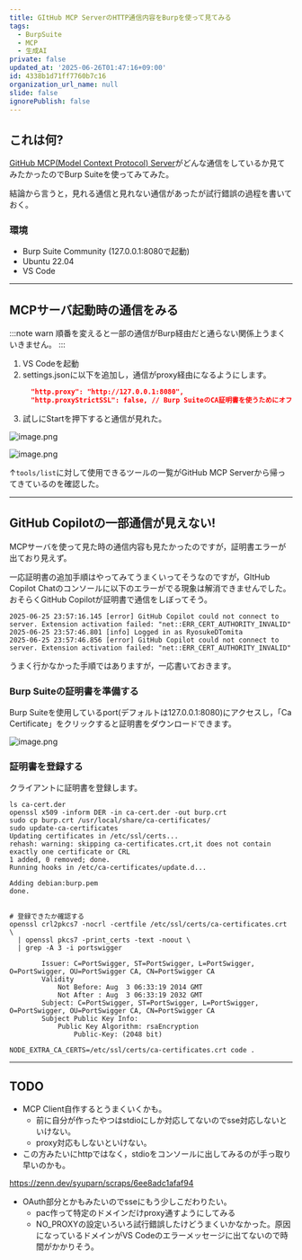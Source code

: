 ```yaml
---
title: GItHub MCP ServerのHTTP通信内容をBurpを使って見てみる
tags:
  - BurpSuite
  - MCP
  - 生成AI
private: false
updated_at: '2025-06-26T01:47:16+09:00'
id: 4338b1d71ff7760b7c16
organization_url_name: null
slide: false
ignorePublish: false
---
```

## これは何?

[GitHub MCP(Model Context Protocol) Server](https://github.com/github/github-mcp-server)がどんな通信をしているか見てみたかったのでBurp Suiteを使ってみてみた。

結論から言うと，見れる通信と見れない通信があったが試行錯誤の過程を書いておく。

### 環境

- Burp Suite Community (127.0.0.1:8080で起動)
- Ubuntu 22.04
- VS Code

---

## MCPサーバ起動時の通信をみる

:::note warn
順番を変えると一部の通信がBurp経由だと通らない関係上うまくいきません。
:::

1. VS Codeを起動
2. settings.jsonに以下を追加し，通信がproxy経由になるようにします。
    ```settings.json
      "http.proxy": "http://127.0.0.1:8080",
      "http.proxyStrictSSL": false, // Burp SuiteのCA証明書を使うためにオフにする
    ```
3. 試しにStartを押下すると通信が見れた。

![image.png](https://qiita-image-store.s3.ap-northeast-1.amazonaws.com/0/3718390/3da58dae-f174-4eb3-9ce1-40796af3cbb4.png)

![image.png](https://qiita-image-store.s3.ap-northeast-1.amazonaws.com/0/3718390/841b4e6b-e740-4a29-9d1d-884cb429521b.png)

↑`tools/list`に対して使用できるツールの一覧がGitHub MCP Serverから帰ってきているのを確認した。

---

## GitHub Copilotの一部通信が見えない!

MCPサーバを使って見た時の通信内容も見たかったのですが，証明書エラーが出ており見えず。

一応証明書の追加手順はやってみてうまくいってそうなのですが，GItHub Copilot Chatのコンソールに以下のエラーがでる現象は解消できませんでした。おそらくGitHub Copilotが証明書で通信をしぼってそう。

```
2025-06-25 23:57:16.145 [error] GitHub Copilot could not connect to server. Extension activation failed: "net::ERR_CERT_AUTHORITY_INVALID"
2025-06-25 23:57:46.801 [info] Logged in as RyosukeDTomita
2025-06-25 23:57:46.856 [error] GitHub Copilot could not connect to server. Extension activation failed: "net::ERR_CERT_AUTHORITY_INVALID"
```

うまく行かなかった手順ではありますが，一応書いておきます。

### Burp Suiteの証明書を準備する

Burp Suiteを使用しているport(デフォルトは127.0.0.1:8080)にアクセスし，「Ca Certificate」をクリックすると証明書をダウンロードできます。

![image.png](https://qiita-image-store.s3.ap-northeast-1.amazonaws.com/0/3718390/ffed76e9-78d7-4579-a6b6-18db1aa7e844.png)

### 証明書を登録する

クライアントに証明書を登録します。

```shell
ls ca-cert.der
openssl x509 -inform DER -in ca-cert.der -out burp.crt
sudo cp burp.crt /usr/local/share/ca-certificates/
sudo update-ca-certificates
Updating certificates in /etc/ssl/certs...
rehash: warning: skipping ca-certificates.crt,it does not contain exactly one certificate or CRL
1 added, 0 removed; done.
Running hooks in /etc/ca-certificates/update.d...

Adding debian:burp.pem
done.


# 登録できたか確認する
openssl crl2pkcs7 -nocrl -certfile /etc/ssl/certs/ca-certificates.crt \
  | openssl pkcs7 -print_certs -text -noout \
  | grep -A 3 -i portswigger

        Issuer: C=PortSwigger, ST=PortSwigger, L=PortSwigger, O=PortSwigger, OU=PortSwigger CA, CN=PortSwigger CA
        Validity
            Not Before: Aug  3 06:33:19 2014 GMT
            Not After : Aug  3 06:33:19 2032 GMT
        Subject: C=PortSwigger, ST=PortSwigger, L=PortSwigger, O=PortSwigger, OU=PortSwigger CA, CN=PortSwigger CA
        Subject Public Key Info:
            Public Key Algorithm: rsaEncryption
                Public-Key: (2048 bit)
```

```shell
NODE_EXTRA_CA_CERTS=/etc/ssl/certs/ca-certificates.crt code .
```

---

## TODO

- MCP Client自作するとうまくいくかも。
  - 前に自分が作ったやつはstdioにしか対応してないのでsse対応しないといけない。
  - proxy対応もしないといけない。
- この方みたいにhttpではなく，stdioをコンソールに出してみるのが手っ取り早いのかも。

https://zenn.dev/syuparn/scraps/6ee8adc1afaf94
 
- OAuth部分とかもみたいのでsseにもう少しこだわりたい。
    - pac作って特定のドメインだけproxy通すようにしてみる
    - NO_PROXYの設定いろいろ試行錯誤したけどうまくいかなかった。原因になっているドメインがVS Codeのエラーメッセージに出てないので時間がかかりそう。
